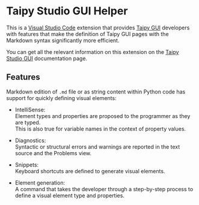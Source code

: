 # Taipy Studio GUI Helper

This is a [Visual Studio Code](https://code.visualstudio.com/) extension that provides
[Taipy GUI](https://pypi.org/project/taipy-gui/) developers with features that make the
definition of Taipy GUI pages with the Markdown syntax significantly more efficient.

You can get all the relevant information on this extension on the
[Taipy Studio GUI](https://docs.taipy.io/en/latest/manuals/studio/gui/)
documentation page.

## Features

Markdown edition of `.md` file or as string content within Python code
has support for quickly defining visual elements:

- IntelliSense:<br/>
  Element types and properties are proposed to the programmer as they are
  typed.<br/>
  This is also true for variable names in the context of property values.

- Diagnostics:<br/>
  Syntactic or structural errors and warnings are reported in the text source
  and the Problems view.

- Snippets:<br/>
  Keyboard shortcuts are defined to generate visual elements.

- Element generation:</br>
  A command that takes the developer through a step-by-step process to define
  a visual element type and properties.

